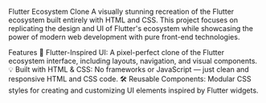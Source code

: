 Flutter Ecosystem Clone
A visually stunning recreation of the Flutter ecosystem built entirely with HTML and CSS. This project focuses on replicating the design and UI of Flutter's ecosystem while showcasing the power of modern web development with pure front-end technologies.

Features
🎨 Flutter-Inspired UI: A pixel-perfect clone of the Flutter ecosystem interface, including layouts, navigation, and visual components.
💡 Built with HTML & CSS: No frameworks or JavaScript — just clean and responsive HTML and CSS code.
🛠 Reusable Components: Modular CSS styles for creating and customizing UI elements inspired by Flutter widgets.
